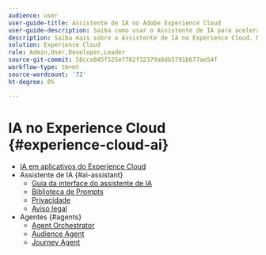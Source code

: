 ```yaml
---
audience: user
user-guide-title: Assistente de IA no Adobe Experience Cloud
user-guide-description: Saiba como usar o Assistente de IA para acelerar seu fluxo de trabalho com o Adobe Experience Platform e o Real-Time Customer Data Platform.
description: Saiba mais sobre o Assistente de IA no Experience Cloud. Melhore o conhecimento do seu produto e obtenha insights operacionais usando IA no Experience Cloud.
solution: Experience Cloud
role: Admin,User,Developer,Leader
source-git-commit: 58cce845f525e7762f32379a8db5791b677ae54f
workflow-type: tm+mt
source-wordcount: '72'
ht-degree: 0%

---
```



# IA no Experience Cloud {#experience-cloud-ai}

- [IA em aplicativos do Experience Cloud](home.md)
- Assistente de IA {#ai-assistant}
   - [Guia da interface do assistente de IA](./ai-assistant/ai-assistant-ui.md)
   - [Biblioteca de Prompts](./ai-assistant/prompt-library.md)
   - [Privacidade](./ai-assistant/privacy.md)
   - [Aviso legal](./ai-assistant/legal-disclaimer.md)
- Agentes {#agents}
   - [Agent Orchestrator](./agents/agent-orchestrator.md)
   - [Audience Agent](./agents/audience.md)
   - [Journey Agent](./agents/ajo-agent-analyze.md)
